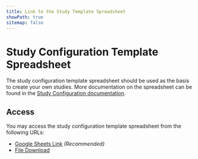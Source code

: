 ```yaml
---
title: Link to the Study Template Spreadsheet
showPath: true
sitemap: false
---
```


# Study Configuration Template Spreadsheet

The study configuration template spreadsheet should be used as the basis
to create your own studies. More documentation on the spreadsheet can be
found in the [Study Configuration documentation](/StudyConfiguration).

## Access

You may access the study configuration template spreadsheet
from the following URLs:

- [Google Sheets Link](https://docs.google.com/spreadsheets/d/19WQxzPeap1p3bZ1VlGyjM6YN-j1jKqo-sPxv5Dl0q1Q)
  _\(Recommended\)_
- [File Download](/StudyTemplate.xlsx)
